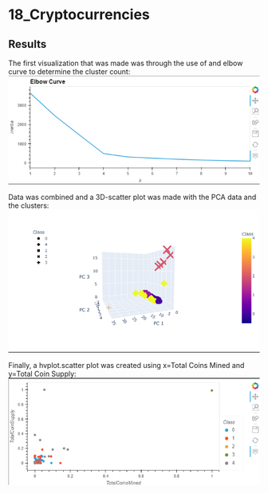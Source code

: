 # 18_Cryptocurrencies

## Results

The first visualization that was made was through the use of and elbow curve to determine the cluster count:
![](https://raw.githubusercontent.com/alecngai/18_Cryptocurrencies/main/Resources/ELBOW.png)

Data was combined and a 3D-scatter plot was made with the PCA data and the clusters:
![](https://raw.githubusercontent.com/alecngai/18_Cryptocurrencies/main/Resources/3D.png)

Finally, a hvplot.scatter plot was created using x=Total Coins Mined and y=Total Coin Supply:
![](https://raw.githubusercontent.com/alecngai/18_Cryptocurrencies/main/Resources/HV.png)
